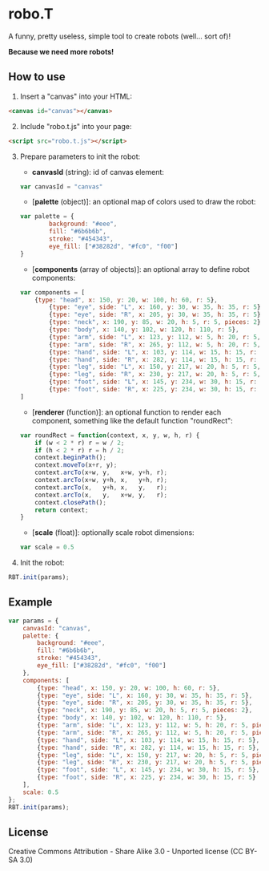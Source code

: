 robo.T
===========
A funny, pretty useless, simple tool to create robots (well... sort of)!

**Because we need more robots!**

How to use
-----------
1. Insert a "canvas" into your HTML:
```html
<canvas id="canvas"></canvas>
```

2. Include "robo.t.js" into your page:
```html
<script src="robo.t.js"></script>
```

3. Prepare parameters to init the robot:

    * **canvasId** (string): id of canvas element:   
    ```javascript
    var canvasId = "canvas"
    ```
    
    * [**palette** (object)]: an optional map of colors used to draw the robot:
    ```javascript
    var palette = {
        	background: "#eee",
        	fill: "#6b6b6b",
        	stroke: "#454343",
        	eye_fill: ["#38282d", "#fc0", "f00"]
    }
    ```
    
    * [**components** (array of objects)]: an optional array to define robot components:
    ```javascript
    var components = [
        {type: "head", x: 150, y: 20, w: 100, h: 60, r: 5},
			{type: "eye", side: "L", x: 160, y: 30, w: 35, h: 35, r: 5},
			{type: "eye", side: "R", x: 205, y: 30, w: 35, h: 35, r: 5},
			{type: "neck", x: 190, y: 85, w: 20, h: 5, r: 5, pieces: 2},
			{type: "body", x: 140, y: 102, w: 120, h: 110, r: 5},
			{type: "arm", side: "L", x: 123, y: 112, w: 5, h: 20, r: 5, pieces: 2},
			{type: "arm", side: "R", x: 265, y: 112, w: 5, h: 20, r: 5, pieces: 2},
			{type: "hand", side: "L", x: 103, y: 114, w: 15, h: 15, r: 5},
			{type: "hand", side: "R", x: 282, y: 114, w: 15, h: 15, r: 5},
			{type: "leg", side: "L", x: 150, y: 217, w: 20, h: 5, r: 5, pieces: 2},
			{type: "leg", side: "R", x: 230, y: 217, w: 20, h: 5, r: 5, pieces: 2},
			{type: "foot", side: "L", x: 145, y: 234, w: 30, h: 15, r: 5},
			{type: "foot", side: "R", x: 225, y: 234, w: 30, h: 15, r: 5}
	]
    ```
    
    * [**renderer** (function)]: an optional function to render each component, something like the default function "roundRect":
    ```javascript
    var roundRect = function(context, x, y, w, h, r) {
    	if (w < 2 * r) r = w / 2;
		if (h < 2 * r) r = h / 2;
		context.beginPath();
		context.moveTo(x+r, y);
		context.arcTo(x+w, y,   x+w, y+h, r);
		context.arcTo(x+w, y+h, x,   y+h, r);
		context.arcTo(x,   y+h, x,   y,   r);
		context.arcTo(x,   y,   x+w, y,   r);
		context.closePath();
		return context;
	}
    ```
    
    * [**scale** (float)]: optionally scale robot dimensions:
    ```javascript
    var scale = 0.5
    ```
    
4. Init the robot:
```javascript
RBT.init(params);
```

Example
-----------
```javascript
var params = {
    canvasId: "canvas",
    palette: {
        background: "#eee",
        fill: "#6b6b6b", 
        stroke: "#454343", 
        eye_fill: ["#38282d", "#fc0", "f00"]
    },
    components: [
		{type: "head", x: 150, y: 20, w: 100, h: 60, r: 5},
		{type: "eye", side: "L", x: 160, y: 30, w: 35, h: 35, r: 5},
		{type: "eye", side: "R", x: 205, y: 30, w: 35, h: 35, r: 5},
		{type: "neck", x: 190, y: 85, w: 20, h: 5, r: 5, pieces: 2},
		{type: "body", x: 140, y: 102, w: 120, h: 110, r: 5},
		{type: "arm", side: "L", x: 123, y: 112, w: 5, h: 20, r: 5, pieces: 2},
		{type: "arm", side: "R", x: 265, y: 112, w: 5, h: 20, r: 5, pieces: 2},
		{type: "hand", side: "L", x: 103, y: 114, w: 15, h: 15, r: 5},
		{type: "hand", side: "R", x: 282, y: 114, w: 15, h: 15, r: 5},
		{type: "leg", side: "L", x: 150, y: 217, w: 20, h: 5, r: 5, pieces: 2},
		{type: "leg", side: "R", x: 230, y: 217, w: 20, h: 5, r: 5, pieces: 2},
		{type: "foot", side: "L", x: 145, y: 234, w: 30, h: 15, r: 5},
		{type: "foot", side: "R", x: 225, y: 234, w: 30, h: 15, r: 5}
	],
    scale: 0.5
};			
RBT.init(params);
```

License
-----------
Creative Commons Attribution - Share Alike 3.0 - Unported license (CC BY-SA 3.0)
